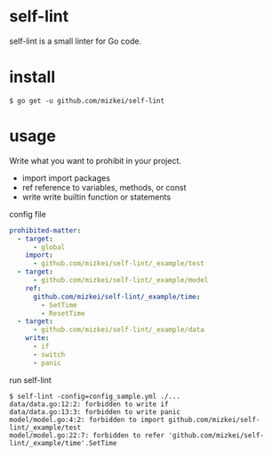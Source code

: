 # self-lint

self-lint is a small linter for Go code.

# install

```
$ go get -u github.com/mizkei/self-lint
```

# usage

Write what you want to prohibit in your project.

- import
  import packages
- ref
  reference to variables, methods, or const
- write
  write builtin function or statements

config file

```yaml
prohibited-matter:
  - target:
      - global
    import:
      - github.com/mizkei/self-lint/_example/test
  - target:
      - github.com/mizkei/self-lint/_example/model
    ref:
      github.com/mizkei/self-lint/_example/time:
        - SetTime
        - ResetTime
  - target:
      - github.com/mizkei/self-lint/_example/data
    write:
      - if
      - switch
      - panic
```

run self-lint
```
$ self-lint -config=config_sample.yml ./...
data/data.go:12:2: forbidden to write if
data/data.go:13:3: forbidden to write panic
model/model.go:4:2: forbidden to import github.com/mizkei/self-lint/_example/test
model/model.go:22:7: forbidden to refer 'github.com/mizkei/self-lint/_example/time'.SetTime
```
